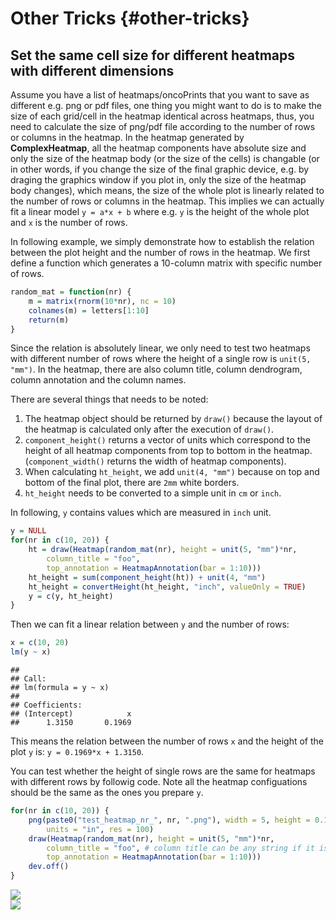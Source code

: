 
# Other Tricks {#other-tricks}

## Set the same cell size for different heatmaps with different dimensions

Assume you have a list of heatmaps/oncoPrints that you want to save as different e.g. png or pdf files, one
thing you might want to do is to make the size of each grid/cell in the heatmap identical across
heatmaps, thus, you need to calculate the size of png/pdf file according to the number of rows or
columns in the heatmap. In the heatmap generated by **ComplexHeatmap**, all the heatmap components
have absolute size and only the size of the heatmap body (or the size of the cells) is changable (or
in other words, if you change the size of the final graphic device, e.g. by draging the graphics
window if you plot in, only the size of the heatmap body changes), which means, the size of the
whole plot is linearly related to the number of rows or columns in the heatmap. This implies we can
actually fit a linear model `y = a*x + b` where e.g. `y` is the height of the whole plot and `x` is
the number of rows.

In following example, we simply demonstrate how to establish the relation between the plot height
and the number of rows in the heatmap. We first define a function which generates a
10-column matrix with specific number of rows.


```r
random_mat = function(nr) {
	m = matrix(rnorm(10*nr), nc = 10)
	colnames(m) = letters[1:10]
	return(m)
}
```

Since the relation is absolutely linear, we only need to test two heatmaps with different number of
rows where the height of a single row is `unit(5, "mm")`. In the heatmap, there are also column title,
column dendrogram, column annotation and the column names.

There are several things that needs to be noted: 

1. The heatmap object should be returned by `draw()` because the layout of the heatmap is calculated only
after the execution of `draw()`.
2. `component_height()` returns a vector of units which correspond to the height of all heatmap components
from top to bottom in the heatmap. (`component_width()` returns the width of heatmap components).
3. When calculating `ht_height`, we add `unit(4, "mm")` because on top and bottom of the final plot, 
there are `2mm` white borders.
4. `ht_height` needs to be converted to a simple unit in `cm` or `inch`.


In following, `y` contains values which are measured in `inch` unit.


```r
y = NULL
for(nr in c(10, 20)) {
	ht = draw(Heatmap(random_mat(nr), height = unit(5, "mm")*nr, 
		column_title = "foo",
		top_annotation = HeatmapAnnotation(bar = 1:10)))
	ht_height = sum(component_height(ht)) + unit(4, "mm")
	ht_height = convertHeight(ht_height, "inch", valueOnly = TRUE)
	y = c(y, ht_height)
}
```



Then we can fit a linear relation between `y` and the number of rows:


```r
x = c(10, 20)
lm(y ~ x)
```

```
## 
## Call:
## lm(formula = y ~ x)
## 
## Coefficients:
## (Intercept)            x  
##      1.3150       0.1969
```

This means the relation between the number of rows `x` and the height of the plot `y` is: `y = 0.1969*x + 1.3150`.

You can test whether the height of single rows are the same for heatmaps with different rows by followig code.
Note all the heatmap configuations should be the same as the ones you prepare `y`.


```r
for(nr in c(10, 20)) {
	png(paste0("test_heatmap_nr_", nr, ".png"), width = 5, height = 0.1969*nr + 1.3150, 
		units = "in", res = 100)
	draw(Heatmap(random_mat(nr), height = unit(5, "mm")*nr, 
		column_title = "foo", # column title can be any string if it is one line
		top_annotation = HeatmapAnnotation(bar = 1:10)))
	dev.off()
}
```



<img src="11-other-tricks_files/figure-epub3/unnamed-chunk-8-1.png" style="display: block; margin: auto;" />

<img src="11-other-tricks_files/figure-epub3/unnamed-chunk-9-1.png" style="display: block; margin: auto;" />
